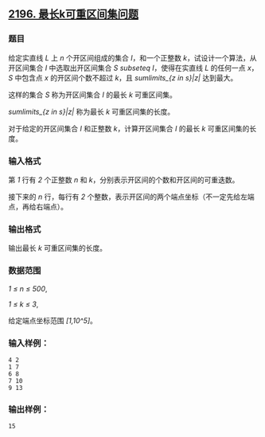 ## [2196. 最长k可重区间集问题](https://www.acwing.com/problem/content/2198/)

### 题目

给定实直线 *L* 上 *n* 个开区间组成的集合 *I*，和一个正整数 *k*，试设计一个算法，从开区间集合 *I* 中选取出开区间集合 *S subseteq I*，使得在实直线 *L* 的任何一点 *x*，*S* 中包含点 *x* 的开区间个数不超过 *k*，且 *sumlimits_{z in s}|z|* 达到最大。

这样的集合 *S* 称为开区间集合 *I* 的最长 *k* 可重区间集。

*sumlimits_{z in s}|z|* 称为最长 *k* 可重区间集的长度。

对于给定的开区间集合 *I* 和正整数 *k*，计算开区间集合 *I* 的最长 *k* 可重区间集的长度。

### 输入格式

第 *1* 行有 *2* 个正整数 *n* 和 *k*，分别表示开区间的个数和开区间的可重迭数。

接下来的 *n* 行，每行有 *2* 个整数，表示开区间的两个端点坐标（不一定先给左端点，再给右端点）。

### 输出格式

输出最长 *k* 可重区间集的长度。

### 数据范围

*1 ≤ n ≤ 500*,

*1 ≤ k ≤ 3*,

给定端点坐标范围 *[1,10^5]*。

### 输入样例：

```
4 2
1 7
6 8
7 10
9 13
```

### 输出样例：

```
15
```
